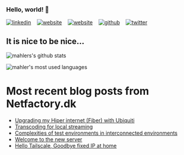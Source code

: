 ### Hello, world! 👋

<!--
**mahler/mahler** is a ✨ _special_ ✨ repository because its `README.md` (this file) appears on your GitHub profile.

- 🔭 I’m currently working on ...
- 🌱 I’m currently learning ...
- 👯 I’m looking to collaborate on ...
- 🤔 I’m looking for help with ...
- 💬 Ask me about ...
- 📫 How to reach me: ...
- 😄 Pronouns: ...
- ⚡ Fun fact: ...
-->

  [![linkedin](https://user-images.githubusercontent.com/25087769/87172072-530a5080-c2dc-11ea-8e2c-8ee4dbf3394b.png)](http://www.linkedin.com/in/mahler) &nbsp;&nbsp;
  [![website](https://user-images.githubusercontent.com/25087769/87173861-0aa06200-c2df-11ea-9614-da65c9c73692.png)](https://netfactory.dk) &nbsp;&nbsp;
  [![website](https://user-images.githubusercontent.com/25087769/87173861-0aa06200-c2df-11ea-9614-da65c9c73692.png)](https://mahler.io) &nbsp;&nbsp;
  [![github](https://user-images.githubusercontent.com/25087769/87176037-2c4f1880-c2e2-11ea-8a13-41c90b711b9f.png)](https://github.com/mahler) &nbsp;&nbsp;
  [![twitter](https://user-images.githubusercontent.com/25087769/87172407-de83e180-c2dc-11ea-9479-a894758266c3.png)](https://www.twitter.com/mahler) &nbsp;&nbsp;
  
## It is nice to be nice...
![mahlers's github stats](https://github-readme-stats.vercel.app/api?username=mahler&count_private=true&hide=prs,stars,contribs)

![mahler's most used languages](https://github-readme-stats.vercel.app/api/top-langs/?username=mahler&layout=compact)

# Most recent blog posts from Netfactory.dk
<!-- BLOG-POST-LIST:START -->
- [Upgrading my Hiper internet &lpar;Fiber&rpar; with Ubiquiti](/posts/2025/fiber-hiper-ubiqiti/)
- [Transcoding for local streaming](/posts/2025/transcoding-ffmeg/)
- [Complexities of test environments in interconnected environments](/posts/2024/connected-test-environments/)
- [Welcome to the new server](/posts/2024/server-move/)
- [Hello Tailscale, Goodbye fixed IP at home](/posts/2024/tailscale-vpn/)
<!-- BLOG-POST-LIST:END -->

